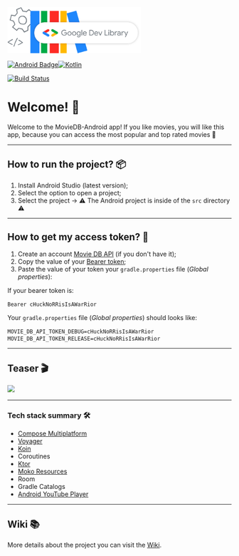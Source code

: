 <a href="https://devlibrary.withgoogle.com/products/android/repos/gabrielbmoro-MovieDB-Android">
    <img src="img/googleDevLibraryLogo.png" alt="Google Dev Library Logo" style="width:300px;"/>
</a>

[![Android Badge](https://img.shields.io/badge/Android-3DDC84?style=for-the-badge&logo=android&logoColor=white)](https://www.android.com/)[![Kotlin](https://img.shields.io/badge/Kotlin-0095D5?&style=for-the-badge&logo=kotlin&logoColor=white)](https://kotlinlang.org/)

[![Build Status](https://app.bitrise.io/app/4aa44eea-43cf-4a4d-8996-5ed6f48d9512/status.svg?token=C6RzgrGuhGeDARNPMAqxuw&branch=main)](https://app.bitrise.io/app/4aa44eea-43cf-4a4d-8996-5ed6f48d9512)

# Welcome! 👋

Welcome to the MovieDB-Android app! If you like movies, you will like this app, because you can access the most popular and top rated movies 🤩

---

## How to run the project? 📦

1. Install Android Studio (latest version);
2. Select the option to open a project;
3. Select the project -> ⚠️ The Android project is inside of the `src` directory ⚠️ 

---

## How to get my access token? 👮 

1. Create an account [Movie DB API](https://www.themoviedb.org) (if you don't have it);
2. Copy the value of your [Bearer token](https://developer.themoviedb.org/docs/authentication-application#bearer-token);
3. Paste the value of your token your `gradle.properties` file (_Global properties_):

If your bearer token is:
```
Bearer cHuckNoRRisIsAWarRior
```

Your `gradle.properties` file (_Global properties_) should looks like:

```
MOVIE_DB_API_TOKEN_DEBUG=cHuckNoRRisIsAWarRior
MOVIE_DB_API_TOKEN_RELEASE=cHuckNoRRisIsAWarRior
```

---

## Teaser 🎬

<img src="img/teaser.gif" height="500" />

---

### Tech stack summary 🛠️

- [Compose Multiplatform](https://www.jetbrains.com/lp/compose-multiplatform)
- [Voyager](https://voyager.adriel.cafe)
- [Koin](https://github.com/InsertKoinIO/koin)
- Coroutines
- [Ktor](https://ktor.io)
- [Moko Resources](https://github.com/icerockdev/moko-resources)
- Room
- Gradle Catalogs
- [Android YouTube Player](https://github.com/PierfrancescoSoffritti/android-youtube-player)

---

## Wiki 📚

More details about the project you can visit the [Wiki](https://github.com/gabrielbmoro/MovieDB-Android/wiki). 
